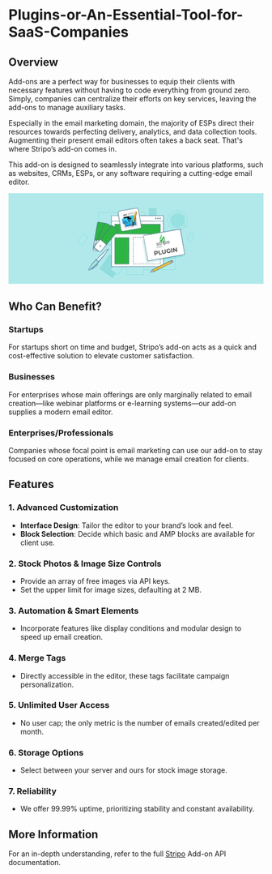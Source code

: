 # Plugins-or-An-Essential-Tool-for-SaaS-Companies

## Overview
Add-ons are a perfect way for businesses to equip their clients with necessary features without having to code everything from ground zero. Simply, companies can centralize their efforts on key services, leaving the add-ons to manage auxiliary tasks.

Especially in the email marketing domain, the majority of ESPs direct their resources towards perfecting delivery, analytics, and data collection tools. Augmenting their present email editors often takes a back seat. That's where Stripo’s add-on comes in.

This add-on is designed to seamlessly integrate into various platforms, such as websites, CRMs, ESPs, or any software requiring a cutting-edge email editor.

<img src="https://github.com/StripoEmail-blog/Plugins-or-An-Essential-Tool-for-SaaS-Companies/blob/main/Plugins%20for%20SaaS%20Companies.png" alt="Plugins for SaaS Companies" width="800">

## Who Can Benefit?

### Startups
For startups short on time and budget, Stripo’s add-on acts as a quick and cost-effective solution to elevate customer satisfaction.

### Businesses
For enterprises whose main offerings are only marginally related to email creation—like webinar platforms or e-learning systems—our add-on supplies a modern email editor.

### Enterprises/Professionals
Companies whose focal point is email marketing can use our add-on to stay focused on core operations, while we manage email creation for clients.

## Features

### 1. Advanced Customization
- **Interface Design**: Tailor the editor to your brand’s look and feel.
- **Block Selection**: Decide which basic and AMP blocks are available for client use.

### 2. Stock Photos & Image Size Controls
- Provide an array of free images via API keys.
- Set the upper limit for image sizes, defaulting at 2 MB.

### 3. Automation & Smart Elements
- Incorporate features like display conditions and modular design to speed up email creation.

### 4. Merge Tags
- Directly accessible in the editor, these tags facilitate campaign personalization.

### 5. Unlimited User Access
- No user cap; the only metric is the number of emails created/edited per month.

### 6. Storage Options
- Select between your server and ours for stock image storage.

### 7. Reliability
- We offer 99.99% uptime, prioritizing stability and constant availability.

## More Information
For an in-depth understanding, refer to the full <a href="https://stripo.email/" rel="dofollow">Stripo</a> Add-on API documentation.
